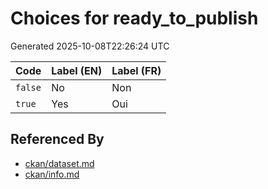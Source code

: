 # Choices for ready_to_publish

Generated 2025-10-08T22:26:24 UTC

| Code | Label (EN) | Label (FR) |
|------|------------|------------|
| `false` | No | Non |
| `true` | Yes | Oui |


## Referenced By

- [ckan/dataset.md](../ckan/dataset.md)
- [ckan/info.md](../ckan/info.md)
